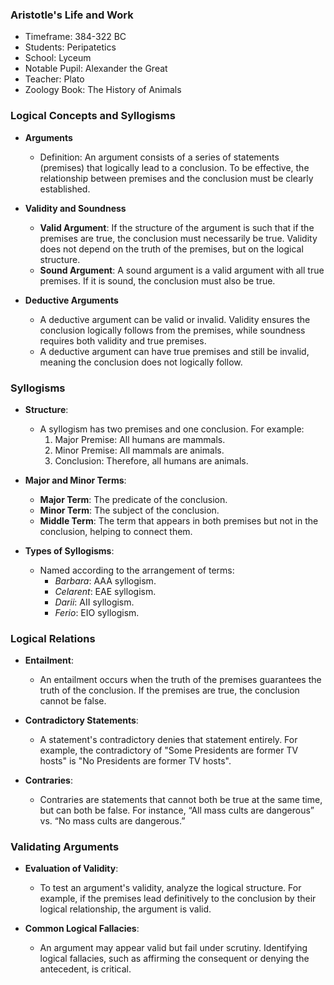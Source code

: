 ### **Aristotle's Life and Work**

- Timeframe: 384-322 BC
- Students: Peripatetics
- School: Lyceum
- Notable Pupil: Alexander the Great
- Teacher: Plato
- Zoology Book: The History of Animals

### **Logical Concepts and Syllogisms**

- **Arguments**
    
    - Definition: An argument consists of a series of statements (premises) that logically lead to a conclusion. To be effective, the relationship between premises and the conclusion must be clearly established.
- **Validity and Soundness**
    
    - **Valid Argument**: If the structure of the argument is such that if the premises are true, the conclusion must necessarily be true. Validity does not depend on the truth of the premises, but on the logical structure.
    - **Sound Argument**: A sound argument is a valid argument with all true premises. If it is sound, the conclusion must also be true.
- **Deductive Arguments**
    
    - A deductive argument can be valid or invalid. Validity ensures the conclusion logically follows from the premises, while soundness requires both validity and true premises.
    - A deductive argument can have true premises and still be invalid, meaning the conclusion does not logically follow.

### **Syllogisms**

- **Structure**:
    
    - A syllogism has two premises and one conclusion. For example:
        1. Major Premise: All humans are mammals.
        2. Minor Premise: All mammals are animals.
        3. Conclusion: Therefore, all humans are animals.
- **Major and Minor Terms**:
    
    - **Major Term**: The predicate of the conclusion.
    - **Minor Term**: The subject of the conclusion.
    - **Middle Term**: The term that appears in both premises but not in the conclusion, helping to connect them.
- **Types of Syllogisms**:
    
    - Named according to the arrangement of terms:
        - _Barbara_: AAA syllogism.
        - _Celarent_: EAE syllogism.
        - _Darii_: AII syllogism.
        - _Ferio_: EIO syllogism.

### **Logical Relations**

- **Entailment**:
    
    - An entailment occurs when the truth of the premises guarantees the truth of the conclusion. If the premises are true, the conclusion cannot be false.
- **Contradictory Statements**:
    
    - A statement's contradictory denies that statement entirely. For example, the contradictory of "Some Presidents are former TV hosts" is "No Presidents are former TV hosts".
- **Contraries**:
    
    - Contraries are statements that cannot both be true at the same time, but can both be false. For instance, “All mass cults are dangerous” vs. “No mass cults are dangerous.”

### **Validating Arguments**

- **Evaluation of Validity**:
    
    - To test an argument's validity, analyze the logical structure. For example, if the premises lead definitively to the conclusion by their logical relationship, the argument is valid.
- **Common Logical Fallacies**:
    
    - An argument may appear valid but fail under scrutiny. Identifying logical fallacies, such as affirming the consequent or denying the antecedent, is critical.